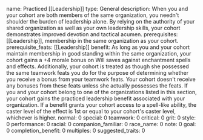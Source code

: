 name: Practiced [[Leadership]]
type: General
description: When you and your cohort are both members of the same organization, you needn't shoulder the burden of leadership alone. By relying on the authority of your shared organization as well as your own leadership skills, your cohort demonstrates improved devotion and tactical acumen.
prerequisites: [[Leadership]], membership in the same organization as your cohort.
prerequisite_feats: [[Leadership]]
benefit: As long as you and your cohort maintain membership in good standing within the same organization, your cohort gains a +4 morale bonus on Will saves against enchantment spells and effects. Additionally, your cohort is treated as though she possessed the same teamwork feats you do for the purpose of determining whether you receive a bonus from your teamwork feats. Your cohort doesn't receive any bonuses from these feats unless she actually possesses the feats. If you and your cohort belong to one of the organizations listed in this section, your cohort gains the practiced leadership benefit associated with your organization. If a benefit grants your cohort access to a spell-like ability, the caster level of the effect is 1st or equal to your cohort's caster level, whichever is higher.
normal: 0
special: 0
teamwork: 0
critical: 0
grit: 0
style: 0
performance: 0
racial: 0
companion_familiar: 0
race_name: 0
note: 0
goal: 0
completion_benefit: 0
multiples: 0
suggested_traits: 0
